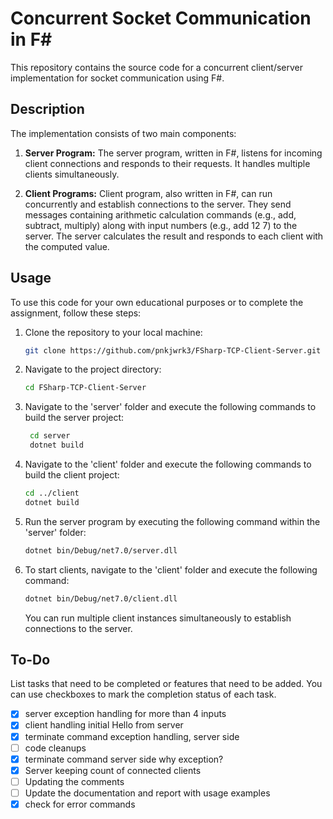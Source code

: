 # Concurrent Socket Communication in F#

This repository contains the source code for a concurrent client/server implementation for socket communication using F#.

## Description

The implementation consists of two main components:

1. **Server Program:** The server program, written in F#, listens for incoming client connections and responds to their requests. It handles multiple clients simultaneously.

2. **Client Programs:** Client program, also written in F#, can run concurrently and establish connections to the server. They send messages containing arithmetic calculation commands (e.g., add, subtract, multiply) along with input numbers (e.g., add 12 7) to the server. The server calculates the result and responds to each client with the computed value.

## Usage

To use this code for your own educational purposes or to complete the assignment, follow these steps:

1. Clone the repository to your local machine:

   ```bash
   git clone https://github.com/pnkjwrk3/FSharp-TCP-Client-Server.git
2. Navigate to the project directory:
   
   ```bash
   cd FSharp-TCP-Client-Server
3. Navigate to the 'server' folder and execute the following commands to build the server project:
   
   ```bash
    cd server
    dotnet build
4. Navigate to the 'client' folder and execute the following commands to build the client project:
   
   ```bash
   cd ../client
   dotnet build
5. Run the server program by executing the following command within the 'server' folder:

   ```bash
   dotnet bin/Debug/net7.0/server.dll
6. To start clients, navigate to the 'client' folder and execute the following command:
   
   ```bash
   dotnet bin/Debug/net7.0/client.dll
   ```
   You can run multiple client instances simultaneously to establish connections to the server.

## To-Do

List tasks that need to be completed or features that need to be added. You can use checkboxes to mark the completion status of each task.

- [X] server exception handling for more than 4 inputs
- [x] client handling initial Hello from server
- [X] terminate command exception handling, server side
- [ ] code cleanups
- [x] terminate command server side why exception?
- [x] Server keeping count of connected clients
- [ ] Updating the comments
- [ ] Update the documentation and report with usage examples
- [x] check for error commands
